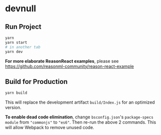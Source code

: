 # devnull

## Run Project

```sh
yarn
yarn start
# in another tab
yarn dev
```

**For more elaborate ReasonReact examples**, please see https://github.com/reasonml-community/reason-react-example

## Build for Production

```sh
yarn build
```

This will replace the development artifact `build/Index.js` for an optimized version.

**To enable dead code elimination**, change `bsconfig.json`'s `package-specs` `module` from `"commonjs"` to `"es6"`. Then re-run the above 2 commands. This will allow Webpack to remove unused code.
